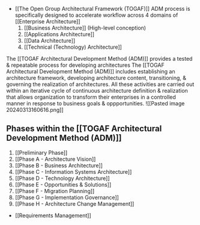 - [[The Open Group Architectural Framework (TOGAF)]] ADM process is specifically designed to accelerate workflow across 4 domains of [[Enterprise Architecture]]
	1. [[Business Architecture]] (High-level conception)
	2. [[Applications Architecture]]
	3. [[Data Architecture]]
	4. [[Technical (Technology) Architecture]]

The [[TOGAF Architectural Development Method (ADM)]] provides a tested & repeatable process for developing architectures
The [[TOGAF Architectural Development Method (ADM)]] includes establishing an architecture framework, developing architecture content, transitioning, & governing the realization of architectures.
All these activities are carried out within an iterative cycle of continuous architecture definition & realization that allows organization to transform their enterprises in a controlled manner in response to business goals & oppportunities.
![[Pasted image 20240313160616.png]]
## Phases within the [[TOGAF Architectural Development Method (ADM)]]
1. [[Preliminary Phase]]
2. [[Phase A - Architecture Vision]]
3. [[Phase B - Business Architecture]]
4. [[Phase C - Information Systems Architecture]]
5. [[Phase D - Technology Architecture]]
6. [[Phase E - Opportunities & Solutions]]
7. [[Phase F - Migration Planning]]
8. [[Phase G - Implementation Governance]]
9. [[Phase H - Architecture Change Management]]
- [[Requirements Management]]
